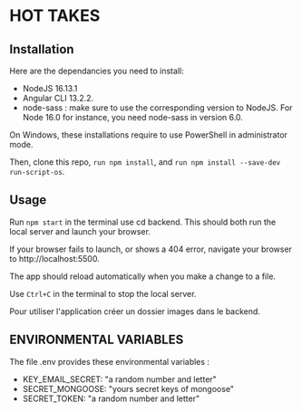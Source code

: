 # HOT TAKES #

## Installation ##

Here are the dependancies you need to install:
- NodeJS 16.13.1
- Angular CLI 13.2.2.
- node-sass : make sure to use the corresponding version to NodeJS. For Node 16.0 for instance, you need node-sass in version 6.0.

On Windows, these installations require to use PowerShell in administrator mode.

Then, clone this repo, `run npm install`, and `run npm install --save-dev run-script-os`.


## Usage ##

Run `npm start` in the terminal use cd backend. This should both run the local server and launch your browser.

If your browser fails to launch, or shows a 404 error, navigate your browser to http://localhost:5500.

The app should reload automatically when you make a change to a file.

Use `Ctrl+C` in the terminal to stop the local server.

Pour utiliser l'application créer un dossier images dans le backend.

## ENVIRONMENTAL VARIABLES ##

The file .env provides these environmental variables :

- KEY_EMAIL_SECRET: "a random number and letter"
- SECRET_MONGOOSE: "yours secret keys of mongoose"
- SECRET_TOKEN: "a random number and letter"
